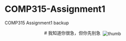 # COMP315-Assignment1
COMP315 Assignment1 backup
<p align="center">
# 我知道你很急，但你先别急
<img src="https://github.com/NomotoK/NomotoK/assets/99944622/8cbedbd4-3cee-4b89-b1f4-0cab60f78873" alt="thumb" style="vertical-align:top; margin:4px">
</p>
